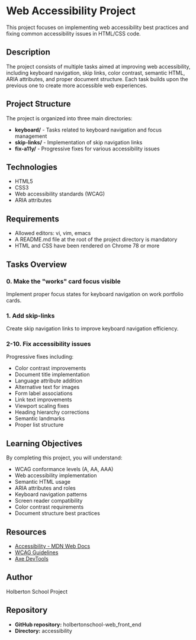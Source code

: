 # Web Accessibility Project

This project focuses on implementing web accessibility best practices and fixing common accessibility issues in HTML/CSS code.

## Description

The project consists of multiple tasks aimed at improving web accessibility, including keyboard navigation, skip links, color contrast, semantic HTML, ARIA attributes, and proper document structure. Each task builds upon the previous one to create more accessible web experiences.

## Project Structure

The project is organized into three main directories:

- **keyboard/** - Tasks related to keyboard navigation and focus management
- **skip-links/** - Implementation of skip navigation links
- **fix-a11y/** - Progressive fixes for various accessibility issues

## Technologies

- HTML5
- CSS3
- Web accessibility standards (WCAG)
- ARIA attributes

## Requirements

- Allowed editors: vi, vim, emacs
- A README.md file at the root of the project directory is mandatory
- HTML and CSS have been rendered on Chrome 78 or more

## Tasks Overview

### 0. Make the "works" card focus visible
Implement proper focus states for keyboard navigation on work portfolio cards.

### 1. Add skip-links
Create skip navigation links to improve keyboard navigation efficiency.

### 2-10. Fix accessibility issues
Progressive fixes including:
- Color contrast improvements
- Document title implementation
- Language attribute addition
- Alternative text for images
- Form label associations
- Link text improvements
- Viewport scaling fixes
- Heading hierarchy corrections
- Semantic landmarks
- Proper list structure

## Learning Objectives

By completing this project, you will understand:

- WCAG conformance levels (A, AA, AAA)
- Web accessibility implementation
- Semantic HTML usage
- ARIA attributes and roles
- Keyboard navigation patterns
- Screen reader compatibility
- Color contrast requirements
- Document structure best practices

## Resources

- [Accessibility - MDN Web Docs](https://developer.mozilla.org/en-US/docs/Web/Accessibility)
- [WCAG Guidelines](https://www.w3.org/WAI/WCAG21/quickref/)
- [Axe DevTools](https://www.deque.com/axe/devtools/)

## Author

Holberton School Project

## Repository

- **GitHub repository:** holbertonschool-web_front_end
- **Directory:** accessibility
